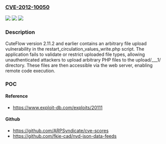 ### [CVE-2012-10050](https://cve.mitre.org/cgi-bin/cvename.cgi?name=CVE-2012-10050)
![](https://img.shields.io/static/v1?label=Product&message=CuteFlow&color=blue)
![](https://img.shields.io/static/v1?label=Version&message=*%20&color=brightgreen)
![](https://img.shields.io/static/v1?label=Vulnerability&message=CWE-434%20Unrestricted%20Upload%20of%20File%20with%20Dangerous%20Type&color=brightgreen)

### Description

CuteFlow version 2.11.2 and earlier contains an arbitrary file upload vulnerability in the restart_circulation_values_write.php script. The application fails to validate or restrict uploaded file types, allowing unauthenticated attackers to upload arbitrary PHP files to the upload/___1/ directory. These files are then accessible via the web server, enabling remote code execution.

### POC

#### Reference
- https://www.exploit-db.com/exploits/20111

#### Github
- https://github.com/ARPSyndicate/cve-scores
- https://github.com/fkie-cad/nvd-json-data-feeds

